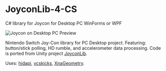 # JoyconLib-4-CS
C# library for Joycon for Desktop PC WinForms or WPF

![Joycon on Desktop PC Preview](https://github.com/gb2111/JoyconLib-4-CS/blob/master/JoyconLib-4-CS.gif)

Nintendo Switch Joy-Con library for PC Desktop project. Featuring: button/stick polling, HD rumble, and accelerometer data processing.
Code is ported from Unity project [JoyconLib](https://github.com/Looking-Glass/JoyconLib).

Uses: [hidapi](https://github.com/signal11/hidapi), [vcskicks](http://www.vcskicks.com/3d-graphics-improved.php), [XnaGeometry](http://www.technologicalutopia.com/sourcecode/xnageometry/vector3.cs.htm).
